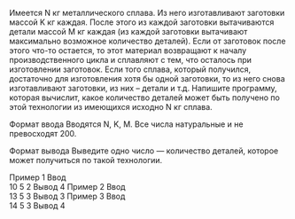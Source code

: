 Имеется N кг металлического сплава. Из него изготавливают заготовки массой K кг каждая. После этого из каждой заготовки вытачиваются детали массой M кг каждая (из каждой заготовки вытачивают максимально возможное количество деталей). Если от заготовок после этого что-то остается, то этот материал возвращают к началу производственного цикла и сплавляют с тем, что осталось при изготовлении заготовок. Если того сплава, который получился, достаточно для изготовления хотя бы одной заготовки, то из него снова изготавливают заготовки, из них – детали и т.д. Напишите программу, которая вычислит, какое количество деталей может быть получено по этой технологии из имеющихся исходно N кг сплава.

Формат ввода
Вводятся N, K, M. Все числа натуральные и не превосходят 200.

Формат вывода
Выведите одно число — количество деталей, которое может получиться по такой технологии.

Пример 1
Ввод	
10 5 2
Вывод
4
Пример 2
Ввод	
13 5 3
Вывод
3
Пример 3
Ввод	
14 5 3
Вывод
4
